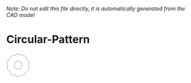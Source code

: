 ###### Note: Do not edit this file directly, it is automatically generated from the CAD model

# Circular-Pattern

![](/project.svg)



 

